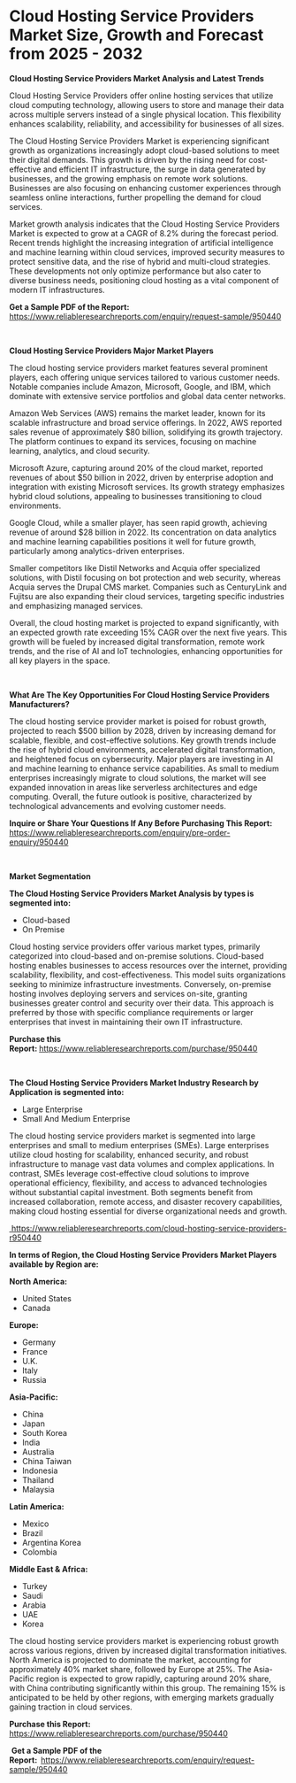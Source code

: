 <p><h1>Cloud Hosting Service Providers Market Size, Growth and Forecast from 2025 - 2032</h1></p><p><strong>Cloud Hosting Service Providers Market Analysis and Latest Trends</strong></p>
<p><p>Cloud Hosting Service Providers offer online hosting services that utilize cloud computing technology, allowing users to store and manage their data across multiple servers instead of a single physical location. This flexibility enhances scalability, reliability, and accessibility for businesses of all sizes.</p><p>The Cloud Hosting Service Providers Market is experiencing significant growth as organizations increasingly adopt cloud-based solutions to meet their digital demands. This growth is driven by the rising need for cost-effective and efficient IT infrastructure, the surge in data generated by businesses, and the growing emphasis on remote work solutions. Businesses are also focusing on enhancing customer experiences through seamless online interactions, further propelling the demand for cloud services.</p><p>Market growth analysis indicates that the Cloud Hosting Service Providers Market is expected to grow at a CAGR of 8.2% during the forecast period. Recent trends highlight the increasing integration of artificial intelligence and machine learning within cloud services, improved security measures to protect sensitive data, and the rise of hybrid and multi-cloud strategies. These developments not only optimize performance but also cater to diverse business needs, positioning cloud hosting as a vital component of modern IT infrastructures.</p></p>
<p><strong>Get a Sample PDF of the Report:&nbsp;</strong> <a href="https://www.reliableresearchreports.com/enquiry/request-sample/950440?utm_campaign=2883&utm_medium=2&utm_source=Github&utm_content=ia&utm_term=17042025&utm_id=cloud-hosting-service-providers">https://www.reliableresearchreports.com/enquiry/request-sample/950440</a></p>
<p>&nbsp;</p>
<p><strong>Cloud Hosting Service Providers Major Market Players</strong></p>
<p><p>The cloud hosting service providers market features several prominent players, each offering unique services tailored to various customer needs. Notable companies include Amazon, Microsoft, Google, and IBM, which dominate with extensive service portfolios and global data center networks.</p><p>Amazon Web Services (AWS) remains the market leader, known for its scalable infrastructure and broad service offerings. In 2022, AWS reported sales revenue of approximately $80 billion, solidifying its growth trajectory. The platform continues to expand its services, focusing on machine learning, analytics, and cloud security.</p><p>Microsoft Azure, capturing around 20% of the cloud market, reported revenues of about $50 billion in 2022, driven by enterprise adoption and integration with existing Microsoft services. Its growth strategy emphasizes hybrid cloud solutions, appealing to businesses transitioning to cloud environments.</p><p>Google Cloud, while a smaller player, has seen rapid growth, achieving revenue of around $28 billion in 2022. Its concentration on data analytics and machine learning capabilities positions it well for future growth, particularly among analytics-driven enterprises.</p><p>Smaller competitors like Distil Networks and Acquia offer specialized solutions, with Distil focusing on bot protection and web security, whereas Acquia serves the Drupal CMS market. Companies such as CenturyLink and Fujitsu are also expanding their cloud services, targeting specific industries and emphasizing managed services.</p><p>Overall, the cloud hosting market is projected to expand significantly, with an expected growth rate exceeding 15% CAGR over the next five years. This growth will be fueled by increased digital transformation, remote work trends, and the rise of AI and IoT technologies, enhancing opportunities for all key players in the space.</p></p>
<p>&nbsp;</p>
<p><strong>What Are The Key Opportunities For Cloud Hosting Service Providers Manufacturers?</strong></p>
<p><p>The cloud hosting service provider market is poised for robust growth, projected to reach $500 billion by 2028, driven by increasing demand for scalable, flexible, and cost-effective solutions. Key growth trends include the rise of hybrid cloud environments, accelerated digital transformation, and heightened focus on cybersecurity. Major players are investing in AI and machine learning to enhance service capabilities. As small to medium enterprises increasingly migrate to cloud solutions, the market will see expanded innovation in areas like serverless architectures and edge computing. Overall, the future outlook is positive, characterized by technological advancements and evolving customer needs.</p></p>
<p><strong>Inquire or Share Your Questions If Any Before Purchasing This Report:</strong> <a href="https://www.reliableresearchreports.com/enquiry/pre-order-enquiry/950440?utm_campaign=2883&utm_medium=2&utm_source=Github&utm_content=ia&utm_term=17042025&utm_id=cloud-hosting-service-providers">https://www.reliableresearchreports.com/enquiry/pre-order-enquiry/950440</a></p>
<p>&nbsp;</p>
<p><strong>Market Segmentation</strong></p>
<p><strong>The Cloud Hosting Service Providers Market Analysis by types is segmented into:</strong></p>
<p><ul><li>Cloud-based</li><li>On Premise</li></ul></p>
<p><p>Cloud hosting service providers offer various market types, primarily categorized into cloud-based and on-premise solutions. Cloud-based hosting enables businesses to access resources over the internet, providing scalability, flexibility, and cost-effectiveness. This model suits organizations seeking to minimize infrastructure investments. Conversely, on-premise hosting involves deploying servers and services on-site, granting businesses greater control and security over their data. This approach is preferred by those with specific compliance requirements or larger enterprises that invest in maintaining their own IT infrastructure.</p></p>
<p><strong>Purchase this Report:&nbsp;</strong><a href="https://www.reliableresearchreports.com/purchase/950440?utm_campaign=2883&utm_medium=2&utm_source=Github&utm_content=ia&utm_term=17042025&utm_id=cloud-hosting-service-providers">https://www.reliableresearchreports.com/purchase/950440</a></p>
<p>&nbsp;</p>
<p><strong>The Cloud Hosting Service Providers Market Industry Research by Application is segmented into:</strong></p>
<p><ul><li>Large Enterprise</li><li>Small And Medium Enterprise</li></ul></p>
<p><p>The cloud hosting service providers market is segmented into large enterprises and small to medium enterprises (SMEs). Large enterprises utilize cloud hosting for scalability, enhanced security, and robust infrastructure to manage vast data volumes and complex applications. In contrast, SMEs leverage cost-effective cloud solutions to improve operational efficiency, flexibility, and access to advanced technologies without substantial capital investment. Both segments benefit from increased collaboration, remote access, and disaster recovery capabilities, making cloud hosting essential for diverse organizational needs and growth.</p></p>
<p><a href="https://www.reliableresearchreports.com/cloud-hosting-service-providers-r950440?utm_campaign=2883&utm_medium=2&utm_source=Github&utm_content=ia&utm_term=17042025&utm_id=cloud-hosting-service-providers">&nbsp;https://www.reliableresearchreports.com/cloud-hosting-service-providers-r950440</a></p>
<p><strong>In terms of Region, the Cloud Hosting Service Providers Market Players available by Region are:</strong></p>
<p>
    <p> <strong> North America: </strong>
        <ul>
            <li>United States</li>
            <li>Canada</li>
        </ul>
        </p> 
    <p> <strong> Europe: </strong>
        <ul>
            <li>Germany</li>
            <li>France</li>
            <li>U.K.</li>
            <li>Italy</li>
            <li>Russia</li>
        </ul>
        </p> 
    <p> <strong> Asia-Pacific: </strong>
        <ul>
            <li>China</li>
            <li>Japan</li>
            <li>South Korea</li>
            <li>India</li>
            <li>Australia</li>
            <li>China Taiwan</li>
            <li>Indonesia</li>
            <li>Thailand</li>
            <li>Malaysia</li>
        </ul>
        </p> 
    <p> <strong> Latin America: </strong>
        <ul>
            <li>Mexico</li>
            <li>Brazil</li>
            <li>Argentina Korea</li>
            <li>Colombia</li>
        </ul>
        </p> 
    <p> <strong> Middle East & Africa: </strong>
        <ul>
            <li>Turkey</li>
            <li>Saudi</li>
            <li>Arabia</li>
            <li>UAE</li>
            <li>Korea</li>
        </ul>
    </p>
    </p>
<p><p>The cloud hosting service providers market is experiencing robust growth across various regions, driven by increased digital transformation initiatives. North America is projected to dominate the market, accounting for approximately 40% market share, followed by Europe at 25%. The Asia-Pacific region is expected to grow rapidly, capturing around 20% share, with China contributing significantly within this group. The remaining 15% is anticipated to be held by other regions, with emerging markets gradually gaining traction in cloud services.</p></p>
<p><strong>Purchase this Report: </strong><a href="https://www.reliableresearchreports.com/purchase/950440?utm_campaign=2883&utm_medium=2&utm_source=Github&utm_content=ia&utm_term=17042025&utm_id=cloud-hosting-service-providers">https://www.reliableresearchreports.com/purchase/950440</a></p>
<p>&nbsp;<strong>Get a Sample PDF of the Report:&nbsp;&nbsp;</strong><a href="https://www.reliableresearchreports.com/enquiry/request-sample/950440?utm_campaign=2883&utm_medium=2&utm_source=Github&utm_content=ia&utm_term=17042025&utm_id=cloud-hosting-service-providers">https://www.reliableresearchreports.com/enquiry/request-sample/950440</a></p>
<p><strong></strong></p>
<p><p></p><p></p><p></p></p>